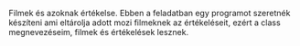 Filmek és azoknak értékelse.
Ebben a feladatban egy programot szeretnék készíteni ami eltárolja adott mozi filmeknek az értékeléseit, ezért a class megnevezéseim, filmek és értékelések lesznek. 
